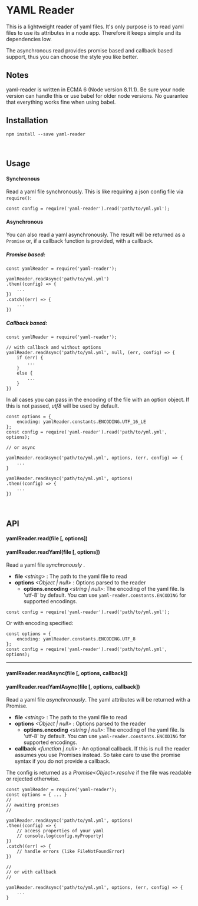 # YAML Reader

This is a lightweight reader of yaml files. It's only purpose is to read
yaml files to use its attributes in a node app. Therefore it keeps simple
and its dependencies low.

The asynchronous read provides promise based and callback based support, thus 
you can choose the style you like better.

## Notes

yaml-reader is written in ECMA 6 (Node version 8.11.1). Be sure your node version can handle
this or use babel for older node versions. No guarantee that everything works fine when using babel.

## Installation

```
npm install --save yaml-reader
```

<br/>

## Usage

#### Synchronous

Read a yaml file synchronously. This is like requiring a json config file via `require()`:

```
const config = require('yaml-reader').read('path/to/yml.yml');
```

#### Asynchronous

You can also read a yaml asynchronously. The result will be returned as a `Promise` or, if
a callback function is provided, with a callback.

##### Promise based:
```
const yamlReader = require('yaml-reader');

yamlReader.readAsync('path/to/yml.yml')
.then((config) => {
    ...
})
.catch((err) => {
    ...
})
```

##### Callback based:
```
const yamlReader = require('yaml-reader');

// with callback and without options
yamlReader.readAsync('path/to/yml.yml', null, (err, config) => {
    if (err) {
        ...
    }
    else {
        ...
    }
})
```

In all cases you can pass in the encoding of the file with an option object. If this is not passed, *utf8* will be used by default.

```
const options = {
    encoding: yamlReader.constants.ENCODING.UTF_16_LE
};
const config = require('yaml-reader').read('path/to/yml.yml', options);

// or async

yamlReader.readAsync('path/to/yml.yml', options, (err, config) => {
    ...
}

yamlReader.readAsync('path/to/yml.yml', options)
.then((config) => {
    ...
})
```

<br/>

## API

#### yamlReader.read(file [, options])
#### yamlReader.readYaml(file [, options])

Read a yaml file _synchronously_ .

- __file__ _\<string>_ : The path to the yaml file to read
- __options__ _<Object | null>_ : Options parsed to the reader
    - __options.encoding__ _<string | null>_: The encoding of the yaml file. Is 'utf-8' by default.
    You can use `yaml-reader.constants.ENCODING` for supported encodings.

```
const config = require('yaml-reader').read('path/to/yml.yml');
```

Or with encoding specified:

```
const options = {
    encoding: yamlReader.constants.ENCODING.UTF_8
};
const config = require('yaml-reader').read('path/to/yml.yml', options);
```

<hr/>

#### yamlReader.readAsync(file [, options, callback])
#### yamlReader.readYamlAsync(file [, options, callback])

Read a yaml file _asynchronously_. The yaml attributes will be returned with a Promise.

- __file__ _\<string>_ : The path to the yaml file to read
- __options__ _<Object | null>_ : Options parsed to the reader
    - __options.encoding__ _<string | null>_: The encoding of the yaml file. Is 'utf-8' by default.
    You can use `yaml-reader.constants.ENCODING` for supported encodings.
- __callback__ _<function | null>_ : An optional callback. If this is null the reader assumes you use Promises instead.
    So take care to use the promise syntax if you do not provide a callback.

The config is returned as a _Promise\<Object>.resolve_ if the file was readable or rejected otherwise.

```
const yamlReader = require('yaml-reader');
const options = { ... }
//
// awaiting promises
//

yamlReader.readAsync('path/to/yml.yml', options)
.then((config) => {
    // access properties of your yaml
    // console.log(config.myProperty)
})
.catch((err) => {
    // handle errors (like FileNotFoundError)
})

//
// or with callback
//

yamlReader.readAsync('path/to/yml.yml', options, (err, config) => {
    ...
}
```
